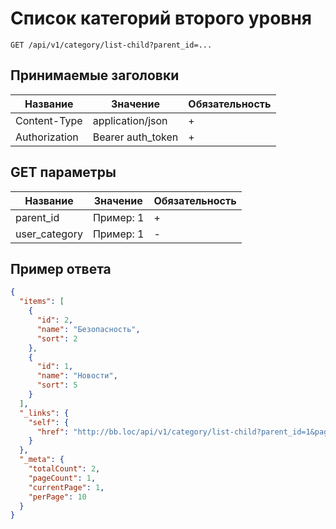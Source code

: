 Список категорий второго уровня
================================

`GET /api/v1/category/list-child?parent_id=...`

## Принимаемые заголовки

| Название           | Значение             | Обязательность |
|--------------------|----------------------|----------------|
| Content-Type       | application/json     | +              |
| Authorization      | Bearer auth_token    | +              |

## GET параметры

| Название           | Значение             | Обязательность |
|--------------------|----------------------|----------------|
| parent_id          | Пример: 1            | +              |
| user_category      | Пример: 1            | -              |

Пример ответа
-------------

```json
{
  "items": [
    {
      "id": 2,
      "name": "Безопасность",
      "sort": 2
    },
    {
      "id": 1,
      "name": "Новости",
      "sort": 5
    }
  ],
  "_links": {
    "self": {
      "href": "http://bb.loc/api/v1/category/list-child?parent_id=1&page=1&per-page=10"
    }
  },
  "_meta": {
    "totalCount": 2,
    "pageCount": 1,
    "currentPage": 1,
    "perPage": 10
  }
}
```